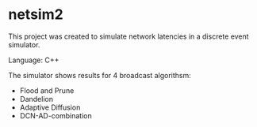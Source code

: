 # netsim2

This project was created to simulate network latencies in a discrete event simulator.

Language: C++

The simulator shows results for 4 broadcast algorithsm:

 * Flood and Prune 
 * Dandelion
 * Adaptive Diffusion
 * DCN-AD-combination
